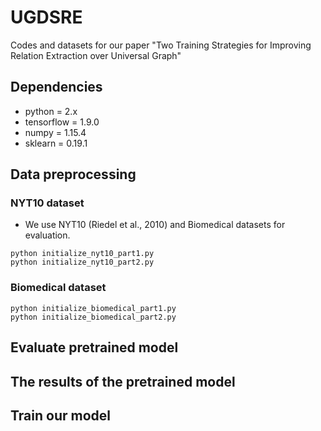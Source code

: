 # UGDSRE
Codes and datasets for our paper "Two Training Strategies for Improving Relation Extraction over Universal Graph"
## Dependencies
- python = 2.x
- tensorflow = 1.9.0
- numpy = 1.15.4
- sklearn = 0.19.1
## Data preprocessing
### NYT10 dataset
- We use NYT10 (Riedel et al., 2010) and Biomedical datasets for evaluation.

~~~
python initialize_nyt10_part1.py
python initialize_nyt10_part2.py
~~~
### Biomedical dataset
~~~
python initialize_biomedical_part1.py
python initialize_biomedical_part2.py
~~~
## Evaluate pretrained model
## The results of the pretrained model
## Train our model
